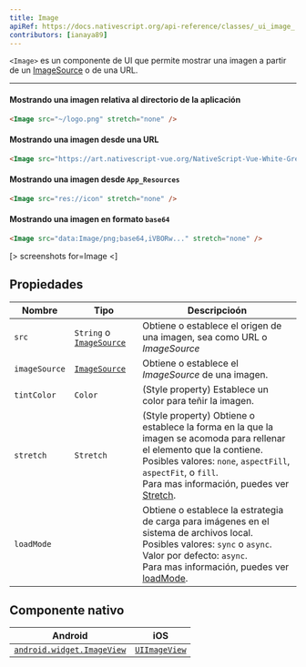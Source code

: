 ```yaml
---
title: Image
apiRef: https://docs.nativescript.org/api-reference/classes/_ui_image_.image
contributors: [ianaya89]
---
```


`<Image>` es un componente de UI que permite mostrar una imagen a partir de un [ImageSource](https://docs.nativescript.org/api-reference/modules/_image_source_) o de una URL.

---

#### Mostrando una imagen relativa al directorio de la aplicación

```html
<Image src="~/logo.png" stretch="none" />
```

#### Mostrando una imagen desde una URL

```html
<Image src="https://art.nativescript-vue.org/NativeScript-Vue-White-Green.png" stretch="none" />
```

#### Mostrando una imagen desde `App_Resources`

```html
<Image src="res://icon" stretch="none" />
```

#### Mostrando una imagen en formato `base64`

```html
<Image src="data:Image/png;base64,iVBORw..." stretch="none" />
```

[> screenshots for=Image <]

## Propiedades

| Nombre | Tipo | Descripcioón |
|------|------|-------------|
| `src` | `String` o [`ImageSource`](https://docs.nativescript.org/api-reference/modules/_image_source_) | Obtiene o establece el origen de una imagen, sea como URL o *ImageSource*
|`imageSource` | [`ImageSource`](https://docs.nativescript.org/api-reference/modules/_image_source_) | Obtiene o establece el *ImageSource* de una imagen.
| `tintColor` | `Color` | (Style property) Establece un color para teñir la imagen.
| `stretch` | `Stretch` | (Style property) Obtiene o establece la forma en la que la imagen se acomoda para rellenar el elemento que la contiene. <br/>Posibles valores: `none`, `aspectFill`, `aspectFit`, o `fill`.<br/>Para mas información, puedes ver [Stretch](https://docs.nativescript.org/api-reference/modules/_ui_enums_.stretch).
| `loadMode` | | Obtiene o establece la estrategia de carga para imágenes en el sistema de archivos local.<br/>Posibles valores: `sync` o `async`.<br/>Valor por defecto: `async`.<br/>Para mas información, puedes ver [loadMode](https://docs.nativescript.org/api-reference/classes/_ui_image_.image#loadmode).

## Componente nativo

| Android | iOS |
|---------|-----|
| [`android.widget.ImageView`](https://developer.android.com/reference/android/widget/ImageView.html) | [`UIImageView`](https://developer.apple.com/documentation/uikit/uiimageview)
